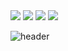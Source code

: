  <img src="https://img.shields.io/badge/Leehanyoung-632CA6?style=flat&logo=datadog&logoColor=white"/>
 <img src="https://img.shields.io/badge/TypeScript-276DC3?style=flat&logo=R&logoColor=white"/>
 <img src="https://img.shields.io/badge/Leehanyoung-632CA6?style=flat&logo=datadog&logoColor=white"/>
 <img src="https://img.shields.io/badge/Leehanyoung-632CA6?style=flat&logo=datadog&logoColor=white"/>
 
 ![header](https://capsule-render.vercel.app/api?type=wave&color=auto&height=300&section=header&text=capsule%20render&fontSize=90)
